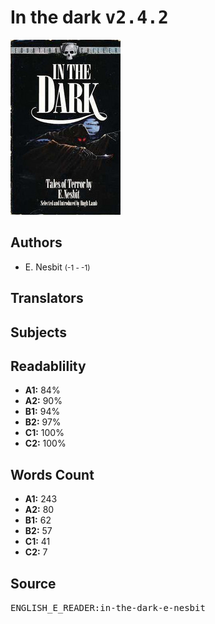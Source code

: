 # In the dark <kbd>v2.4.2</kbd>

![](./cover.medium.jpg "")

## Authors


 - E. Nesbit <small>(-1 - -1)</small>

## Translators



## Subjects



## Readablility


 - **A1:** 84%
 - **A2:** 90%
 - **B1:** 94%
 - **B2:** 97%
 - **C1:** 100%
 - **C2:** 100%

## Words Count


 - **A1:** 243
 - **A2:** 80
 - **B1:** 62
 - **B2:** 57
 - **C1:** 41
 - **C2:** 7

## Source


<kbd>ENGLISH_E_READER:in-the-dark-e-nesbit</kbd>
